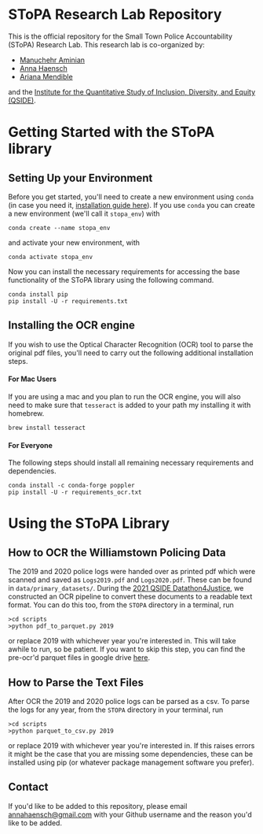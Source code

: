# SToPA Research Lab Repository

This is the official repository for the Small Town Police Accountability (SToPA) Research Lab. This research lab is co-organized by: 
* [Manuchehr Aminian](https://www.cpp.edu/~maminian/)
* [Anna Haensch](https://annahaensch.com)
* [Ariana Mendible](https://www.arianamendible.com/)

and the [Institute for the Quantitative Study of Inclusion, Diversity, and Equity (QSIDE)](https://qsideinstitute.org/).

# Getting Started with the SToPA library

## Setting Up your Environment

Before you get started, you'll need to create a new environment using `conda` (in case you need it, [installation guide here](https://docs.conda.io/projects/conda/en/latest/user-guide/install/index.html)). If you use `conda` you can 
create a new environment (we'll call it `stopa_env`) with

```
conda create --name stopa_env
```

and activate your new environment, with

```
conda activate stopa_env
```

Now you can install the necessary requirements for accessing the base functionality of the SToPA library using the following command.

```
conda install pip
pip install -U -r requirements.txt
```

## Installing the OCR engine

If you wish to use the Optical Character Recognition (OCR) tool to parse the original pdf files, you'll need to carry out the following additional installation steps.

#### For Mac Users
If you are using a mac and you plan to run the OCR engine, you will also need to make sure that `tesseract` is added to your path my installing it with homebrew.
```
brew install tesseract
```

#### For Everyone
The following steps should install all remaining necessary requirements and dependencies.

```
conda install -c conda-forge poppler
pip install -U -r requirements_ocr.txt
```

# Using the SToPA Library

## How to OCR the Williamstown Policing Data

The 2019 and 2020 police logs were handed over as printed pdf which were scanned and saved as `Logs2019.pdf` and `Logs2020.pdf`.  These can be found in `data/primary_datasets/`.  During the [2021 QSIDE Datathon4Justice](https://qsideinstitute.org/events/datathon4justice/), we constructed an OCR pipeline to convert these documents to a readable text format. You can do this too, from the `STOPA` directory in a terminal, run

```
>cd scripts 
>python pdf_to_parquet.py 2019
```

or replace 2019 with whichever year you're interested in.  This will take awhile to run, so be patient.  If you want to skip this step, you can find the pre-ocr'd parquet files in google drive [here](https://drive.google.com/drive/folders/1hX4BCCQmcWqxmLGIuPRC2x-6CxXd9adB?usp=sharing).

## How to Parse the Text Files

After OCR the 2019 and 2020 police logs can be parsed as a csv.  To parse the logs for any year, from the `STOPA` directory in your terminal, run

```
>cd scripts
>python parquet_to_csv.py 2019
```
or replace 2019 with whichever year you're interested in.  If this raises errors it might be the case that you are missing some dependencies, these can be installed using pip (or whatever package management software you prefer).

## Contact

If you'd like to be added to this repository, please email annahaensch@gmail.com with your Github username and the reason you'd like to be added. 
